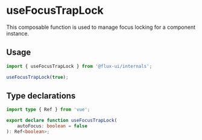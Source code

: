 # useFocusTrapLock

This composable function is used to manage focus locking for a component instance.

## Usage

```ts
import { useFocusTrapLock } from '@flux-ui/internals';

useFocusTrapLock(true);
```

## Type declarations

```ts
import type { Ref } from 'vue';

export declare function useFocusTrapLock(
    autoFocus: boolean = false
): Ref<boolean>;
```
